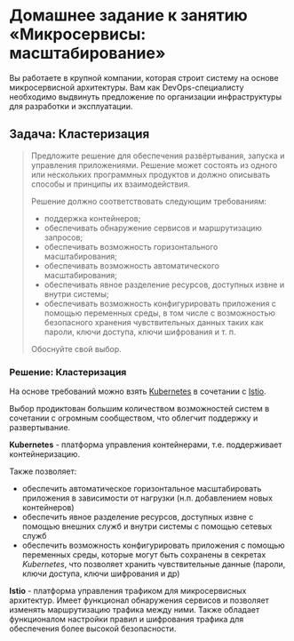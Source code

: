 # Домашнее задание к занятию «Микросервисы: масштабирование»

Вы работаете в крупной компании, которая строит систему на основе микросервисной архитектуры.
Вам как DevOps-специалисту необходимо выдвинуть предложение по организации инфраструктуры для разработки и эксплуатации.

## Задача: Кластеризация

>Предложите решение для обеспечения развёртывания, запуска и управления приложениями.
>Решение может состоять из одного или нескольких программных продуктов и должно описывать способы и принципы их взаимодействия.
>
>Решение должно соответствовать следующим требованиям:
>- поддержка контейнеров;
>- обеспечивать обнаружение сервисов и маршрутизацию запросов;
>- обеспечивать возможность горизонтального масштабирования;
>- обеспечивать возможность автоматического масштабирования;
>- обеспечивать явное разделение ресурсов, доступных извне и внутри системы;
>- обеспечивать возможность конфигурировать приложения с помощью переменных среды, в том числе с возможностью безопасного хранения чувствительных данных таких как пароли, ключи доступа, ключи шифрования и т. п.
>
>Обоснуйте свой выбор.

### Решение: Кластеризация

На основе требований можно взять [Kubernetes](https://kubernetes.io/) в сочетании с [Istio](https://istio.io/).

Выбор продиктован большим количеством возможностей систем в сочетании с огромным сообществом, что облегчит поддержку и развертывание. 

**Kubernetes** - платформа управления контейнерами, т.е. поддерживает контейнеризацию.  

Также позволяет:
- обеспечить автоматическое горизонтальное масштабировать приложения в зависимости от нагрузки (н.п. добавлением новых контейнеров)
- обеспечить явное разделение ресурсов, доступных извне с помощью внешних служб и внутри системы с помощью сетевых служб
- обеспечить возможность конфигурировать приложения с помощью переменных среды, которые могут быть сохранены в секретах *Kubernetes*, что позволяет хранить чувствительные данные (пароли, ключи доступа, ключи шифрования и др)  
  
**Istio** - платформа управления трафиком для микросервисных архитектур. Имеет функционал обнаружения сервисов и позволяет изменять маршрутизацию трафика между ними. Также обладает функционалом настройки правил и шифрования трафика для обеспечения более высокой безопасности.
